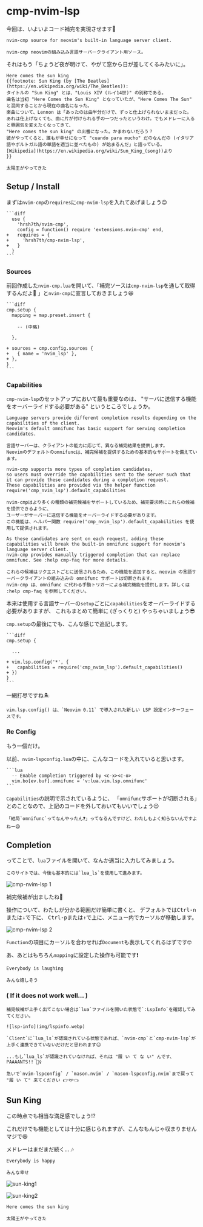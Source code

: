 # cmp-nvim-lsp

今回は、いよいよコード補完を実現させます🤗

```admonish info title="[cmp-nvim-lsp](https://github.com/hrsh7th/cmp-nvim-lsp)"
nvim-cmp source for neovim's built-in language server client.

nvim-cmp neovimの組み込み言語サーバークライアント用ソース。
```

それはもう「ちょうど夜が明けて、やがて窓から日が差してくるみたいに」。

```admonish success title=""
Here comes the sun king
{{footnote: Sun King (by [The Beatles](https://en.wikipedia.org/wiki/The_Beatles)):
タイトルの "Sun King" とは、"Louis XIV (ルイ14世)" の別称である。
曲名は当初 "Here Comes the Sun King" となっていたが、"Here Comes The Sun" と混同することから現在の曲名になった。
楽曲について、Lennon は「あったのは曲半分だけで、ずっと仕上げられないままだった。
あれは仕上げなくても、曲に片が付けられる手の一つだったというわけ。でもメドレーに入ると雰囲気を変えたくなってきて、
"Here comes the sun king" の出番になった。かまわないだろう？
彼がやってくると、誰もが幸せになって "cuando para mucho" だのなんだの (イタリア語やポルトガル語の単語を適当に並べたもの) が始まるんだ」と語っている。
[Wikipedia](https://en.wikipedia.org/wiki/Sun_King_(song))より
}}

太陽王がやってきた
```

## Setup / Install

まずは`nvim-cmp`の`requires`に`cmp-nvim-lsp`を入れてあげましょう😉

~~~admonish example title="extensions/init.lua"
```diff
  use {
    'hrsh7th/nvim-cmp',
    config = function() require 'extensions.nvim-cmp' end,
+   requires = {
+     'hrsh7th/cmp-nvim-lsp',
+   }
  }
```
~~~

### Sources

前回作成した`nvim-cmp.lua`を開いて、「補完ソースは`cmp-nvim-lsp`を通して取得するんだよ🦜 」と`nvim-cmp`に宣言しておきましょう😆

~~~admonish example title="extensions/nvim-cmp.lua"
```diff
cmp.setup {
  mapping = map.preset.insert {

    -- (中略)

  },

+ sources = cmp.config.sources {
+   { name = 'nvim_lsp' },
+ },
}
```
~~~

### Capabilities

`cmp-nvim-lsp`のセットアップにおいて最も重要なのは、
"サーバに送信する機能をオーバーライドする必要がある" というところでしょうか。

```admonish info title="[Capabilities](https://github.com/hrsh7th/cmp-nvim-lsp#capabilities)"
Language servers provide different completion results depending on the capabilities of the client.
Neovim's default omnifunc has basic support for serving completion candidates.

言語サーバーは、クライアントの能力に応じて、異なる補完結果を提供します。
Neovimのデフォルトのomnifuncは、補完候補を提供するための基本的なサポートを備えています。

nvim-cmp supports more types of completion candidates,
so users must override the capabilities sent to the server such that it can provide these candidates during a completion request.
These capabilities are provided via the helper function require('cmp_nvim_lsp').default_capabilities

nvim-cmpはより多くの種類の補完候補をサポートしているため、補完要求時にこれらの候補を提供できるように、
ユーザーがサーバーに送信する機能をオーバーライドする必要があります。
この機能は、ヘルパー関数 require('cmp_nvim_lsp').default_capabilities を使用して提供されます。

As these candidates are sent on each request, adding these capabilities will break the built-in omnifunc support for neovim's language server client.
nvim-cmp provides manually triggered completion that can replace omnifunc. See :help cmp-faq for more details.

これらの候補はリクエストごとに送信されるため、この機能を追加すると、neovim の言語サーバークライアントの組み込みの omnifunc サポートは切断されます。
nvim-cmp は、omnifunc に代わる手動トリガーによる補完機能を提供します。詳しくは :help cmp-faq を参照してください。
```

本来は使用する言語サーバーの`setup`ごとに`capabilities`をオーバーライドする必要がありますが、
これもまとめて簡単に (ざっくりと) やっちゃいましょう😎

`cmp.setup`の最後にでも、こんな感じで追記します。

~~~admonish example title="extensions/nvim-cmp.lua"
```diff
cmp.setup {

  ...

+ vim.lsp.config('*', {
+   capabilities = require('cmp_nvim_lsp').default_capabilities()
+ })
}
```
~~~

一網打尽ですね🏝️

```admonish warning
vim.lsp.config() は、`Neovim 0.11` で導入された新しい LSP 設定インターフェースです。
```

### Re Config

もう一個だけ。

以前、`nvim-lspconfig.lua`の中に、こんなコードを入れていると思います。

~~~admonish example title="extensions/nvim-lspconfig.lua"
```lua
  -- Enable completion triggered by <c-x><c-o>
  vim.bo[ev.buf].omnifunc = 'v:lua.vim.lsp.omnifunc'
```
~~~

`Capabilities`の説明で示されているように、
「`omnifunc`サポートが切断される」とのことなので、上記のコードを外しておいてもいいでしょう😉

```admonish question
「結局`omnifunc`ってなんやったん❓」ってなるんですけど、わたしもよく知らないんですよねー😅
```

## Completion

ってことで、`lua`ファイルを開いて、なんか適当に入力してみましょう。

```admonish note
このサイトでは、今後も基本的には`lua_ls`を使用して進みます。
```

![cmp-nvim-lsp 1](img/cmp-nvim-lsp1.webp)

補完候補が出ましたね🤗

操作について、わたしが分かる範囲だけ簡単に書くと、
デフォルトでは<kbd>Ctrl-n</kbd>または<kbd>↓</kbd>で下に、
<kbd>Ctrl-p</kbd>または<kbd>↑</kbd>で上に、メニュー内でカーソルが移動します。

![cmp-nvim-lsp 2](img/cmp-nvim-lsp2.webp)

`Function`の項目にカーソルを合わせれば`Document`も表示してくれるはずです🤓

あ、あとはもちろん`mapping`に設定した操作も可能です❗

```admonish success title=""
Everybody is laughing

みんな嬉しそう
```

### ( If it does not work well... )

```admonish warning
補完候補が上手く出てこない場合は`lua`ファイルを開いた状態で`:LspInfo`を確認してみてください。

![lsp-info](img/lspinfo.webp)

`Client`に`lua_ls`が認識されている状態であれば、`nvim-cmp`と`cmp-nvim-lsp`が上手く連携できていないだけだと思われます😉

...もし`lua_ls`が認識されていなければ、それは "履 い て な い" んです、PAAAANTS!! 🤷‍♀️

急いで`nvim-lspconfig` / `mason.nvim` / `mason-lspconfig.nvim`まで戻って "履 い て" 来てください 👉🩲👈
```

## Sun King

この時点でも相当な満足感でしょう⁉️

これだけでも機能としては十分に感じられますが、こんなもんじゃ収まりません マジで😆

メドレーはまだまだ続く... 🎶

```admonish success title=""
Everybody is happy

みんな幸せ
```

![sun-king1](img/sun-king1.webp)

![sun-king2](img/sun-king2.webp)

```admonish success
Here comes the sun king

太陽王がやってきた
```
